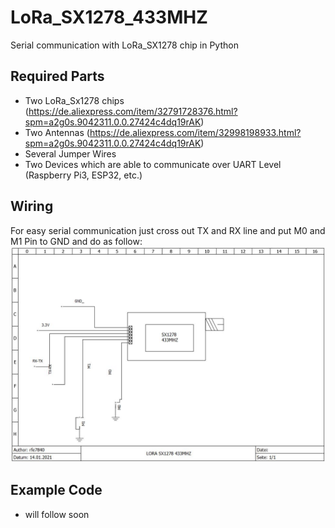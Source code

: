 # LoRa_SX1278_433MHZ
Serial communication with LoRa_SX1278 chip in Python

## Required Parts

* Two LoRa_Sx1278 chips (https://de.aliexpress.com/item/32791728376.html?spm=a2g0s.9042311.0.0.27424c4dq19rAK) 
* Two Antennas (https://de.aliexpress.com/item/32998198933.html?spm=a2g0s.9042311.0.0.27424c4dq19rAK)
* Several Jumper Wires
* Two Devices which are able to communicate over UART Level (Raspberry Pi3, ESP32, etc.)

## Wiring

For easy serial communication just cross out TX and RX line and put M0 and M1 Pin to GND and do as follow:
![alt text](https://github.com/rfe7840/LoRa_SX1278_433MHZ/blob/main/1_lora_sx1278_433mhz.jpg)

## Example Code

* will follow soon





